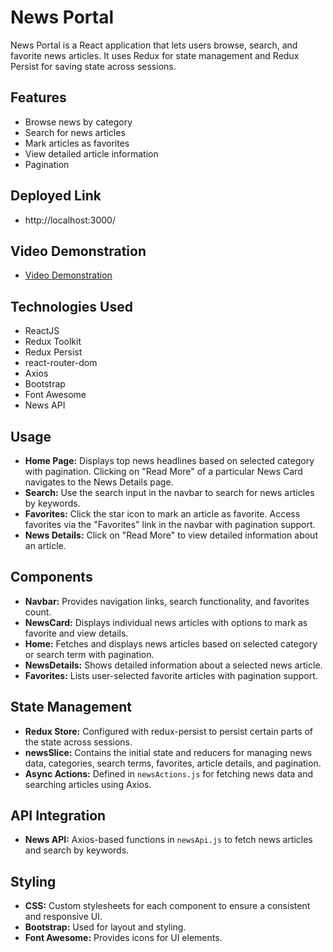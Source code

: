 # News Portal

News Portal is a React application that lets users browse, search, and favorite news articles. It uses Redux for state management and Redux Persist for saving state across sessions.

## Features

- Browse news by category
- Search for news articles
- Mark articles as favorites
- View detailed article information
- Pagination

## Deployed Link

- http://localhost:3000/

## Video Demonstration

- [Video Demonstration](https://drive.google.com/drive/folders/1aPvZl-8L-CpYjJaT_flRCObdfB9UDw2Z?usp=sharing)

## Technologies Used

- ReactJS
- Redux Toolkit
- Redux Persist
- react-router-dom
- Axios
- Bootstrap
- Font Awesome
- News API

## Usage

- **Home Page:** Displays top news headlines based on selected category with pagination. Clicking on "Read More" of a particular News Card navigates to the News Details page.
- **Search:** Use the search input in the navbar to search for news articles by keywords.
- **Favorites:** Click the star icon to mark an article as favorite. Access favorites via the "Favorites" link in the navbar with pagination support.
- **News Details:** Click on "Read More" to view detailed information about an article.

## Components

- **Navbar:** Provides navigation links, search functionality, and favorites count.
- **NewsCard:** Displays individual news articles with options to mark as favorite and view details.
- **Home:** Fetches and displays news articles based on selected category or search term with pagination.
- **NewsDetails:** Shows detailed information about a selected news article.
- **Favorites:** Lists user-selected favorite articles with pagination support.

## State Management

- **Redux Store:** Configured with redux-persist to persist certain parts of the state across sessions.
- **newsSlice:** Contains the initial state and reducers for managing news data, categories, search terms, favorites, article details, and pagination.
- **Async Actions:** Defined in `newsActions.js` for fetching news data and searching articles using Axios.

## API Integration

- **News API:** Axios-based functions in `newsApi.js` to fetch news articles and search by keywords.

## Styling

- **CSS:** Custom stylesheets for each component to ensure a consistent and responsive UI.
- **Bootstrap:** Used for layout and styling.
- **Font Awesome:** Provides icons for UI elements.


